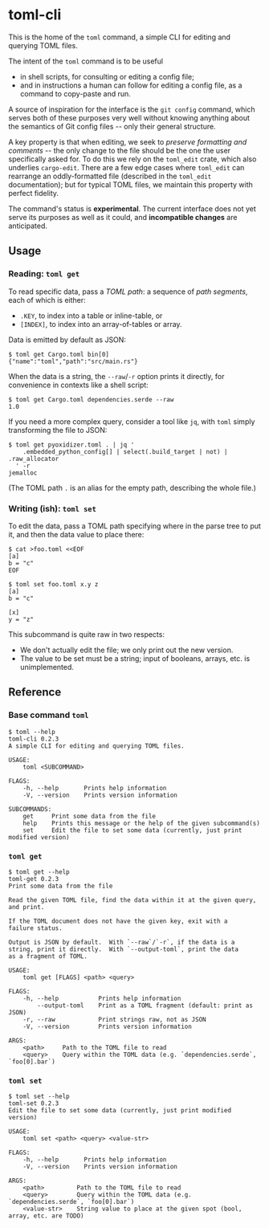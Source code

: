 # toml-cli

This is the home of the `toml` command, a simple CLI for editing
and querying TOML files.

The intent of the `toml` command is to be useful
 * in shell scripts, for consulting or editing a config file;
 * and in instructions a human can follow for editing a config file,
   as a command to copy-paste and run.

A source of inspiration for the interface is the `git config` command,
which serves both of these purposes very well without knowing anything
about the semantics of Git config files -- only their general
structure.

A key property is that when editing, we seek to *preserve formatting
and comments* -- the only change to the file should be the one the
user specifically asked for.  To do this we rely on the `toml_edit`
crate, which also underlies `cargo-edit`.  There are a few edge cases
where `toml_edit` can rearrange an oddly-formatted file (described in
the `toml_edit` documentation); but for typical TOML files, we
maintain this property with perfect fidelity.

The command's status is **experimental**.  The current interface does
not yet serve its purposes as well as it could, and **incompatible
changes** are anticipated.

## Usage

### Reading: `toml get`

To read specific data, pass a *TOML path*: a sequence of *path
segments*, each of which is either:
 * `.KEY`, to index into a table or inline-table, or
 * `[INDEX]`, to index into an array-of-tables or array.

Data is emitted by default as JSON:

```
$ toml get Cargo.toml bin[0]
{"name":"toml","path":"src/main.rs"}
```

When the data is a string, the `--raw`/`-r` option prints it directly,
for convenience in contexts like a shell script:

```
$ toml get Cargo.toml dependencies.serde --raw
1.0
```

If you need a more complex query, consider a tool like `jq`, with
`toml` simply transforming the file to JSON:

```
$ toml get pyoxidizer.toml . | jq '
    .embedded_python_config[] | select(.build_target | not) | .raw_allocator
  ' -r
jemalloc
```

(The TOML path `.` is an alias for the empty path, describing the
whole file.)

### Writing (ish): `toml set`

To edit the data, pass a TOML path specifying where in the parse tree
to put it, and then the data value to place there:

```
$ cat >foo.toml <<EOF
[a]
b = "c"
EOF

$ toml set foo.toml x.y z
[a]
b = "c"

[x]
y = "z"
```

This subcommand is quite raw in two respects:
 * We don't actually edit the file; we only print out the new version.
 * The value to be set must be a string; input of booleans, arrays, etc.
   is unimplemented.

## Reference

### Base command `toml`

```
$ toml --help
toml-cli 0.2.3
A simple CLI for editing and querying TOML files.

USAGE:
    toml <SUBCOMMAND>

FLAGS:
    -h, --help       Prints help information
    -V, --version    Prints version information

SUBCOMMANDS:
    get     Print some data from the file
    help    Prints this message or the help of the given subcommand(s)
    set     Edit the file to set some data (currently, just print modified version)
```

### `toml get`

```
$ toml get --help
toml-get 0.2.3
Print some data from the file

Read the given TOML file, find the data within it at the given query,
and print.

If the TOML document does not have the given key, exit with a
failure status.

Output is JSON by default.  With `--raw`/`-r`, if the data is a
string, print it directly.  With `--output-toml`, print the data
as a fragment of TOML.

USAGE:
    toml get [FLAGS] <path> <query>

FLAGS:
    -h, --help           Prints help information
        --output-toml    Print as a TOML fragment (default: print as JSON)
    -r, --raw            Print strings raw, not as JSON
    -V, --version        Prints version information

ARGS:
    <path>     Path to the TOML file to read
    <query>    Query within the TOML data (e.g. `dependencies.serde`, `foo[0].bar`)
```

### `toml set`

```
$ toml set --help
toml-set 0.2.3
Edit the file to set some data (currently, just print modified version)

USAGE:
    toml set <path> <query> <value-str>

FLAGS:
    -h, --help       Prints help information
    -V, --version    Prints version information

ARGS:
    <path>         Path to the TOML file to read
    <query>        Query within the TOML data (e.g. `dependencies.serde`, `foo[0].bar`)
    <value-str>    String value to place at the given spot (bool, array, etc. are TODO)
```
